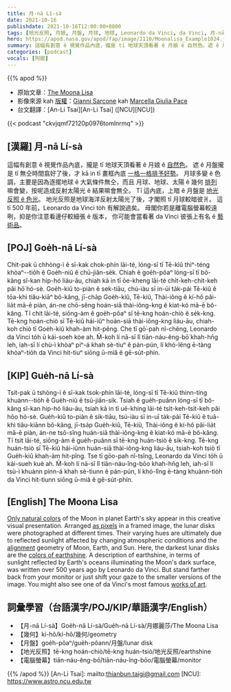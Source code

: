 ```yaml
---
title: 月-nā Lí-sà
date: 2021-10-16
publishdate: 2021-10-16T12:00:00+0800
tags: [地光反照, 月娘, 月盤, 月球, 地球, Leonardo da Vinci, da Vinci, 月-nā Lí-sà]
hero: https://apod.nasa.gov/apod/fap/image/2110/Moonalisa_Example1024.jpg
summary: 這幅有創意 ê 視覺作品內底，攏是 tī 地球天頂看著 ê 月娘 ê 自然色。遮 ê 月盤攏是 tī 無仝時間翕好了後，才 kā in tī 畫框內底一格一格排予好勢。
categories: [podcast]
vocals: [阿錕]
---
```


{{% apod %}}

- 原始文章：[The Moona Lisa](https://apod.nasa.gov/apod/ap211016.html)
- 影像來源 kah [版權][copyright]：[Gianni Sarcone](https://en.wikipedia.org/wiki/Gianni_A._Sarcone) kah [Marcella Giulia Pace](https://greenflash.photo/about-me/)
- 台文翻譯：[An-Li Tsai][An-Li Tsai] ([NCU][NCU])

{{< podcast "ckvjqmf72120p0976tomlnrmq" >}}

## [漢羅] 月-nā Lí-sà
這幅有創意 ê 視覺作品內底，攏是 tī 地球天頂看著 ê 月娘 ê [自然色][Only natural colors]。
遮 ê 月盤攏是 tī 無仝時間翕好了後，才 kā in tī 畫框內底 [一格一格排予好勢][as pixels]。
月球多變 ê 色調，主要是因為逐擺地球 ê 大氣條件無仝，而且 月球、地球、太陽 ê 幾何 [排列][alignment] 嘛會變，按呢造成反射太陽光 ê 結果嘛會無仝。
Tī 這內底，上暗 ê 月盤是 [地光反照 ê 色光][colors of earthshine t]。
地光反照是地球海洋反射太陽光了後，才閣照 tī 月球較暗彼爿。
這 tī 500 年前，Leonardo da Vinci to̍h 有解說過矣。
毋閣你若是離電腦螢幕較遠咧，抑是你注意看邊仔較細張 ê 版本，
你可能會當看著 da Vinci 彼張上有名 ê [藝術品][works of art]。

## [POJ] Goe̍h-nā Lí-sà
Chit-pak ū chhòng-ì ê sī-kak chok-phín lāi-té, lóng-sī tī Tē-kiû thiⁿ-téng khòaⁿ--tio̍h ê Goe̍h-niû ê chū-jiân-se̍k.
Chiah ê goe̍h-pôaⁿ lóng-sī tī bô-kâng sî-kan hip-hó liáu-āu, chiah kā in tī ōe-kheng lāi-té chi̍t-keh-chi̍t-keh pâi hō͘ hó-sè.
Goe̍h-kiû to-piàn ê sek-tiāu, chú-iàu sī in-ūi ta̍k-pái Tē-kiû ê tōa-khì tiâu-kiāⁿ bô-kâng, jī-cha̍p Goe̍h-kiû, Tē-kiû, Thài-iông ê kí-hô pâi-lia̍t mā-ē piàn, án-ne chō-sêng hoán-siā thài-iông-kng ê kiat-kó mā-ē bô-kâng.
Tī chit lāi-té, siōng-àm ê goe̍h-pôaⁿ sī tē-kng hoán-chiò ê se̍k-kng.
Tē-kng hoán-chiò sī Tē-kiû hái-iûⁿ hoán-siā thài-iông-kng liáu-āu, chiah-koh chiò tī Goe̍h-kiû khah-àm hit-pêng.
Che tī gō͘-pah nî-chêng, Leonardo da Vinci to̍h ū kái-soeh kòe ah.
M̄-koh lí nā-sī lî tiān-náu-êng-bō͘ khah-hn̄g leh, iah-sī lí chù-ì khòaⁿ piⁿ-á khah sè-tiuⁿ ê pán-pún,
lí khó-lêng ē-tàng khòaⁿ-tio̍h da Vinci hit-tiuⁿ siōng ū-miâ ê gē-su̍t-phín.

## [KIP] Gue̍h-nā Lí-sà
Tsit-pak ū tshòng-ì ê sī-kak tsok-phín lāi-té, lóng-sī tī Tē-kiû thinn-tíng khuànn--tio̍h ê Gue̍h-niû ê tsū-jiân-si̍k.
Tsiah ê gue̍h-puânn lóng-sī tī bô-kâng sî-kan hip-hó liáu-āu, tsiah kā in tī uē-khing lāi-té tsi̍t-keh-tsi̍t-keh pâi hōo hó-sè.
Gue̍h-kiû to-piàn ê sik-tiāu, tsú-iàu sī in-uī ta̍k-pái Tē-kiû ê tuā-khì tiâu-kiānn bô-kâng, jī-tsa̍p Gue̍h-kiû, Tē-kiû, Thài-iông ê kí-hô pâi-lia̍t mā-ē piàn, án-ne tsō-sîng huán-siā thài-iông-kng ê kiat-kó mā-ē bô-kâng.
Tī tsit lāi-té, siōng-àm ê gue̍h-puânn sī tē-kng huán-tsiò ê si̍k-kng.
Tē-kng huán-tsiò sī Tē-kiû hái-iûnn huán-siā thài-iông-kng liáu-āu, tsiah-koh tsiò tī Gue̍h-kiû khah-àm hit-pîng.
Tse tī gōo-pah nî-tsîng, Leonardo da Vinci to̍h ū kái-sueh kuè ah.
M̄-koh lí nā-sī lî tiān-náu-îng-bōo khah-hn̄g leh, iah-sī lí tsù-ì khuànn pinn-á khah sè-tiunn ê pán-pún,
lí khó-lîng ē-tàng khuànn-tio̍h da Vinci hit-tiunn siōng ū-miâ ê gē-su̍t-phín.

## [English] The Moona Lisa
[Only natural colors][Only natural colors] of the Moon in planet Earth's sky appear in this creative visual presentation.
Arranged [as pixels][as pixels] in a framed image, the lunar disks were photographed at different times.
Their varying hues are ultimately due to reflected sunlight affected by changing atmospheric conditions and the [alignment][alignment] geometry of Moon, Earth, and Sun.
Here, the darkest lunar disks are the [colors of earthshine][colors of earthshine e].
A description of earthshine, in terms of sunlight reflected by Earth's oceans illuminating the Moon's dark surface, was written over 500 years ago by Leonardo da Vinci.
But stand farther back from your monitor or just shift your gaze to the smaller versions of the image.
You might also see one of da Vinci's most famous [works of art][works of art].

## 詞彙學習（台語漢字/POJ/KIP/華語漢字/English）
- 【月-nā Lí-sà】Goe̍h-nā Lí-sà/Gue̍h-nā Lí-sà/月娜麗莎/The Moona Lisa
- 【幾何】kí-hô/kí-hô/幾何/geometry
- 【月盤】goe̍h-pôaⁿ/gue̍h-pôann/月盤/lunar disk
- 【地光反照】tē-kng hoán-chiò/tē-kng huán-tsiò/地光反照/earthshine
- 【電腦螢幕】tiān-náu-êng-bō͘/tiān-náu-îng-bōo/電腦螢幕/monitor

{{% /apod %}}
[An-Li Tsai]: mailto:thianbun.taigi@gmail.com
[NCU]: https://www.astro.ncu.edu.tw

[copyright]: https://apod.nasa.gov/apod/fap/lib/about_apod.html#srapply

[Only natural colors]:https://apod.nasa.gov/apod/ap201111.html
[as pixels]:https://en.wikipedia.org/wiki/Gianni_A._Sarcone#/media/File:Gianni_Sarcone,_2001,_Master_of_Number,_mixed_media_-_collage,_76_x_76_cm,_Museum_of_Illusions,_Kuala_Lumpur.jpg
[alignment]:https://svs.gsfc.nasa.gov/4874
[colors of earthshine e]:https://apod.nasa.gov/apod/ap210710.html
[colors of earthshine t]:https://apod.tw/daily/20210710/
[works of art]:https://artsandculture.google.com/asset/portrait-of-lisa-gherardini-wife-of-francesco-del-giocondo-known-as-monna-lisa-la-gioconda-or-mona-lisa-1503-1519-leonardo-di-ser-piero-da-vinci-dit-l%C3%A9onard-de-vinci-1452-1519-paris-mus%C3%A9e-du-louvre/uQGZ28lYUJ3OGw?hl=en

